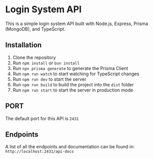 # Login System API

This is a simple login system API built with Node.js, Express, Prisma (MongoDB), and TypeScript.

## Installation

1. Clone the repository
2. Run `npm install` or `bun install`
3. Run `npx prisma generate` to generate the Prisma Client
4. Run `npm run watch` to start watching for TypeScript changes
5. Run `npm run dev` to start the server
6. Run `npm run build` to build the project into the `dist` folder
7. Run `npm run start` to start the server in production mode


## PORT
The default port for this API is `2431`

## Endpoints
A list of all the endpoints and documentation can be found in: `http://localhost:2431/api-docs`